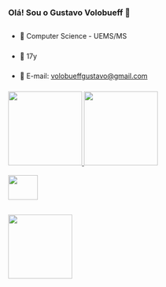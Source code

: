 ### Olá! Sou o Gustavo Volobueff 👋

##

- 🌱 Computer Science - UEMS/MS <h5>
- 🎉 17y <h5>
- 💬 E-mail: volobueffgustavo@gmail.com <h5>

<a href="https://github.com/gustavokv/github-readme-stats">
  <img height="150em" src="https://github-readme-stats.vercel.app/api?username=gustavokv&show_icons=true&theme=dracula&include_all_commits=true&count_private=true"/>
</a>
<a href="https://github.com/gustavokv/github-readme-stats">
  <img height="150em" src="https://github-readme-stats.vercel.app/api/top-langs/?username=gustavokv&layout=compact&langs_count=7&theme=dracula"/>
</a>
  
<div style="display: inline_block"><br>
  <img align="center" height="50" width="60" src="https://cdn.jsdelivr.net/gh/devicons/devicon/icons/c/c-original.svg" />
</div>

##

<a href="https://www.linkpicture.com/view.php?img=LPic627ff1617c97e1705192344">
  <img width="130" height="130" src="https://www.linkpicture.com/q/Cat.gif" type="image">
</a>
  
  
  
  
  
